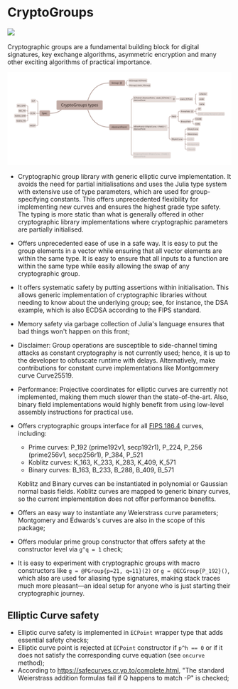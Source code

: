 # CryptoGroups

[![](https://img.shields.io/badge/docs-dev-blue.svg)](https://PeaceFounder.github.io/CryptoGroups.jl/dev)

Cryptographic groups are a fundamental building block for digital signatures, key exchange algorithms, asymmetric encryption and many other exciting algorithms of practical importance. 

![](https://raw.githubusercontent.com/PeaceFounder/CryptoGroups.jl/b7e6d4b8be1807e124422229428bb4c289523769/docs/src/assets/CryptoGroups%20types.svg) 

- Cryptographic group library with generic elliptic curve implementation. It avoids the need for partial initialisations and uses the Julia type system with extensive use of type parameters, which are used for group-specifying constants. This offers unprecedented flexibility for implementing new curves and ensures the highest grade type safety. The typing is more static than what is generally offered in other cryptographic library implementations where cryptographic parameters are partially initialised.

- Offers unprecedented ease of use in a safe way. It is easy to put the group elements in a vector while ensuring that all vector elements are within the same type. It is easy to ensure that all inputs to a function are within the same type while easily allowing the swap of any cryptographic group. 

- It offers systematic safety by putting assertions within initialisation. This allows generic implementation of cryptographic libraries without needing to know about the underlying group; see, for instance, the DSA example, which is also ECDSA according to the FIPS standard.

- Memory safety via garbage collection of Julia's language ensures that bad things won't happen on this front;

- Disclaimer: Group operations are susceptible to side-channel timing attacks as constant cryptography is not currently used; hence, it is up to the developer to obfuscate runtime with delays. Alternatively, make contributions for constant curve implementations like Montgommery curve Curve25519.

- Performance: Projective coordinates for elliptic curves are currently not implemented, making them much slower than the state-of-the-art. Also, binary field implementations would highly benefit from using low-level assembly instructions for practical use.

- Offers cryptographic groups interface for all [FIPS 186.4](https://csrc.nist.gov/pubs/fips/186-4/final) curves, including:

  - Prime curves: P_192 (prime192v1, secp192r1), P_224, P_256 (prime256v1, secp256r1), P_384, P_521
  - Koblitz curves: K_163, K_233, K_283, K_409, K_571
  - Binary curves: B_163, B_233, B_288, B_409, B_571

  Koblitz and Binary curves can be instantiated in polynomial or Gaussian normal basis fields. Koblitz curves are mapped to generic binary curves, so the current implementation does not offer performance benefits. 

- Offers an easy way to instantiate any Weierstrass curve parameters; Montgomery and Edwards's curves are also in the scope of this package;

- Offers modular prime group constructor that offers safety at the constructor level via `g^q = 1` check;

- It is easy to experiment with cryptographic groups with macro constructors like `g = @PGroup{p=21, q=11}(2)` or `g = @ECGroup{P_192}()`, which also are used for aliasing type signatures, making stack traces much more pleasant—an ideal setup for anyone who is just starting their cryptographic journey.

## Elliptic Curve safety

- Elliptic curve safety is implemented in `ECPoint` wrapper type that adds essential safety checks;
- Elliptic curve point is rejected at `ECPoint` constructor if `p^h == 0` or if it does not satisfy the corresponding curve equation (see `oncurve` method);
- According to https://safecurves.cr.yp.to/complete.html, "The standard Weierstrass addition formulas fail if Q happens to match -P" is checked; 
